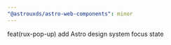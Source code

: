 ```yaml
---
"@astrouxds/astro-web-components": minor
---
```


feat(rux-pop-up) add Astro design system focus state

